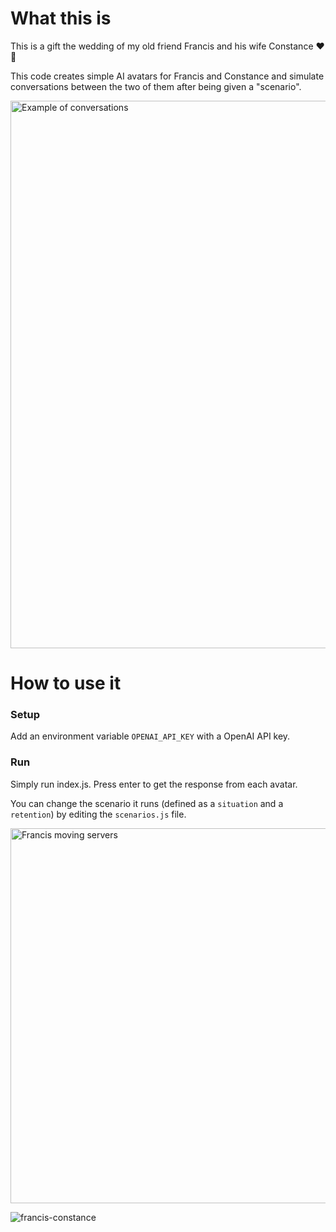# What this is

This is a gift the wedding of my old friend Francis and his wife Constance ❤️🤗

This code creates simple AI avatars for Francis and Constance and simulate conversations between the two of them after being given a "scenario".

<img width="876" alt="Example of conversations" src="https://github.com/samlevan/constance-francis-AIs-for-wedding/assets/8786343/3367309b-ac87-4faf-a303-436503b46cb1">

# How to use it

### Setup
Add an environment variable `OPENAI_API_KEY` with a OpenAI API key.

### Run
Simply run index.js. Press enter to get the response from each avatar.

You can change the scenario it runs (defined as a `situation` and a `retention`) by editing the `scenarios.js` file.


<img width="600" alt="Francis moving servers" src="https://github.com/samlevan/constance-francis-AIs-for-wedding/assets/8786343/7a1c1b7a-f5f6-4932-ad69-dd439a4766d5">

![francis-constance](https://github.com/samlevan/constance-francis-AIs-for-wedding/assets/8786343/56bfb4f0-11d5-420d-b54b-5a5b7a95736f)

